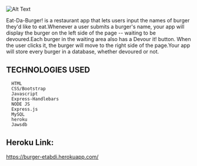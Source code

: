
   ![Alt Text](https://github.com/etabdi/Eat-Da-Burger/blob/master/public/assets/img/eat-du-burger.PNG)
      



Eat-Da-Burger! is a restaurant app that lets users input the names of burger they'd like to eat.Whenever a user submits a burger's name, your app will display the burger on the left side of the page -- waiting to be devoured.Each burger in the waiting area also has a Devour it! button. When the user clicks it, the burger will move to the right side of the page.Your app will store every burger in a database, whether devoured or not.







 ## TECHNOLOGIES USED

      HTML
      CSS/Bootstrap
      Javascript
      Express-Handlebars
      NODE JS   
      Express.js
      MySQL 
      heroku
      Jawsdb      
    
## Heroku Link:
https://burger-etabdi.herokuapp.com/

